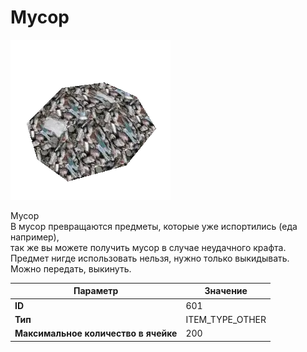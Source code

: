 # Мусор

![Item Image](../img/601.webp?raw=true)

Мусор<br>В мусор превращаются предметы, которые уже испортились (еда например),<br>так же вы можете получить мусор в случае неудачного крафта.<br>Предмет нигде использовать нельзя, нужно только выкидывать.<br>Можно передать, выкинуть.


| Параметр | Значение |
|----------|----------|
| **ID** | 601 |
| **Тип** | ITEM_TYPE_OTHER |
| **Максимальное количество в ячейке** | 200 |

